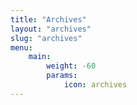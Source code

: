 ```yaml
---
title: "Archives"
layout: "archives"
slug: "archives"
menu:
    main:
        weight: -60
        params: 
            icon: archives
---
```

